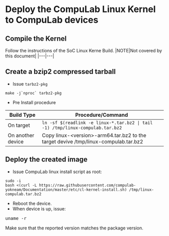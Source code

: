 # Deploy the CompuLab Linux Kernel to CompuLab devices

## Compile the Kernel
Follow the instructions of the SoC Linux Kerne Build.
|NOTE|Not covered by this document|
|---|---|

## Create a bzip2 compressed tarball
* Issue ``tarbz2-pkg``
```
make -j`nproc` tarbz2-pkg
```
* Pre Install procedure

|Build Type|Procedure/Command|
|---|---|
|On target|``ln -sf $(readlink -e linux-*.tar.bz2 \| tail -1) /tmp/linux-compulab.tar.bz2``|
|On another device|Copy linux-\<version\>-arm64.tar.bz2 to the target devive /tmp/linux-compulab.tar.bz2|

## Deploy the created image
* Issue CompuLab linux install script as root:
```
sudo -i
bash <(curl -L https://raw.githubusercontent.com/compulab-yokneam/Documentation/master/etc/cl-kernel-install.sh) /tmp/linux-compulab.tar.bz2
```
* Reboot the device.
* When device is up, issue:
<pre>
uname -r
</pre>
Make sure that the reported version matches the package version.
